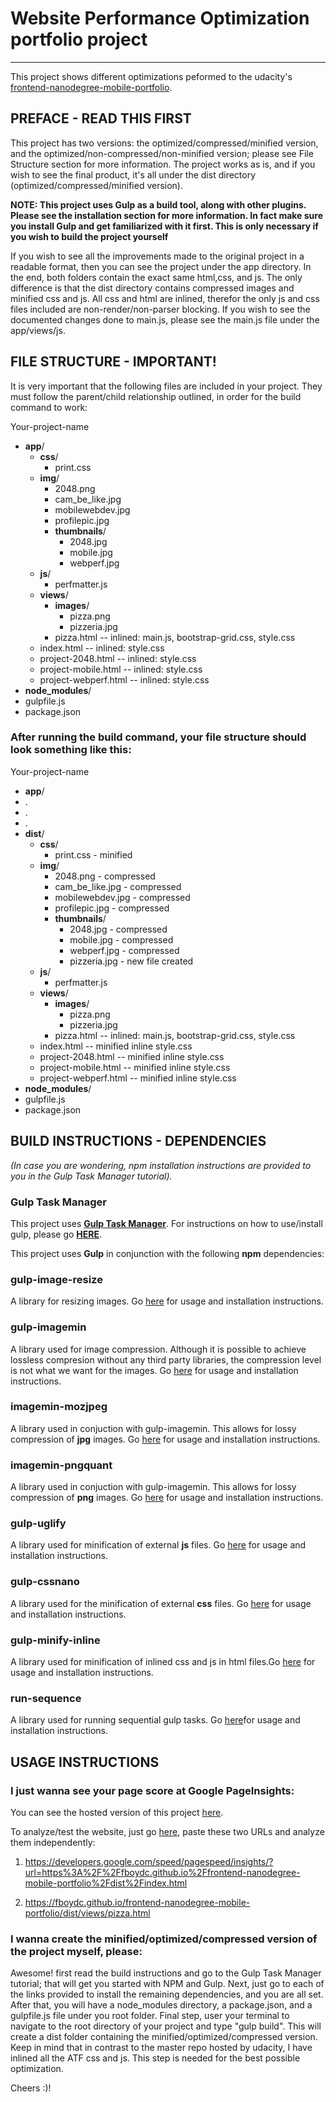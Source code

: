 # Website Performance Optimization portfolio project
----------------------------------------------------------

This project shows different optimizations peformed to the
udacity's [frontend-nanodegree-mobile-portfolio](https://github.com/udacity/frontend-nanodegree-mobile-portfolio).


## PREFACE - READ THIS FIRST
This project has two versions: the optimized/compressed/minified version, and the
optimized/non-compressed/non-minified version; please see File Structure section
for more information. The project works as is, and if you wish to see the final
product, it's all under the dist directory (optimized/compressed/minified version).

**NOTE: This project uses Gulp as a build tool, along with other plugins. Please
see the installation section for more information. In fact make sure you install
Gulp and get familiarized with it first. This is only necessary if you wish to build
the project yourself**

If you wish to see all the improvements made to the original project in a readable
format, then you can see the project under the app directory. In the end, both
folders contain the exact same html,css, and js. The only difference is that the
dist directory contains compressed images and minified css and js. All css and html
are inlined, therefor the only js and css files included are non-render/non-parser
blocking. If you wish to see the documented changes done to main.js, please see the
main.js file under the app/views/js.

## FILE STRUCTURE - IMPORTANT!
It is very important that the following files are included in your project.
They must follow the parent/child relationship outlined, in order for the
build command to work:

Your-project-name
- **app**/
  - **css**/
    - print.css
  - **img**/
	- 2048.png
	- cam_be_like.jpg
	- mobilewebdev.jpg
	- profilepic.jpg
    - **thumbnails**/
      - 2048.jpg
      - mobile.jpg
      - webperf.jpg
  - **js**/
	- perfmatter.js
  - **views**/
    - **images**/
      - pizza.png
	  - pizzeria.jpg
    - pizza.html -- inlined: main.js, bootstrap-grid.css, style.css
  - index.html -- inlined: style.css
  - project-2048.html -- inlined: style.css
  - project-mobile.html -- inlined: style.css
  - project-webperf.html -- inlined: style.css
- **node_modules**/
- gulpfile.js
- package.json


### After running the build command, your file structure should look something like this:

Your-project-name
- **app**/
- .
- .
- .
- **dist**/
  - **css**/
    - print.css - minified
  - **img**/
	- 2048.png - compressed
	- cam_be_like.jpg - compressed
	- mobilewebdev.jpg - compressed
	- profilepic.jpg - compressed
    - **thumbnails**/
      - 2048.jpg - compressed
      - mobile.jpg - compressed
      - webperf.jpg - compressed
      - pizzeria.jpg - new file created
  - **js**/
	- perfmatter.js
  - **views**/
    - **images**/
      - pizza.png
	  - pizzeria.jpg
    - pizza.html -- inlined: main.js, bootstrap-grid.css, style.css
  - index.html -- minified inline style.css
  - project-2048.html -- minified inline style.css
  - project-mobile.html -- minified inline style.css
  - project-webperf.html -- minified inline style.css
- **node_modules**/
- gulpfile.js
- package.json


## BUILD INSTRUCTIONS - DEPENDENCIES

*(In case you are wondering, npm installation instructions are provided to you in the Gulp Task Manager tutorial).*

### Gulp Task Manager
This project uses **[Gulp Task Manager](https://gulpjs.com/)**. For instructions on how to use/install gulp, please go **[HERE](https://css-tricks.com/gulp-for-beginners/)**.

This project uses **Gulp** in conjunction with the
following **npm** dependencies:


### gulp-image-resize
A library for resizing images. Go [here](https://www.npmjs.com/package/gulp-image-resize) for usage and installation instructions.


### gulp-imagemin
A library used for image compression. Although it is
possible to achieve lossless compresion without any third party libraries, the compression level is not what we want for the images. Go [here](https://www.npmjs.com/package/gulp-imagemin) for usage and installation instructions.

### imagemin-mozjpeg
A library used in conjuction with gulp-imagemin. This allows for lossy compression of **jpg** images.
Go [here](https://www.npmjs.com/package/imagemin-mozjpeg) for usage and installation instructions.

### imagemin-pngquant
A library used in conjuction with gulp-imagemin.
This allows for lossy compression of **png** images.
Go [here](https://www.npmjs.com/package/imagemin-pngquant) for usage and installation instructions.

### gulp-uglify
A library used for minification of external **js** files.
Go [here](https://www.npmjs.com/package/gulp-uglify) for usage and installation instructions.

### gulp-cssnano
A library used for the minification of external **css** files. Go [here](https://www.npmjs.com/package/gulp-cssnano) for usage and installation instructions.

### gulp-minify-inline
A library used for minification of inlined css and js
in html files.Go [here](https://www.npmjs.com/package/gulp-minify-inline) for usage and installation instructions.

### run-sequence
A library used for running sequential gulp tasks.
Go [here](https://www.npmjs.com/package/run-sequence)for usage and installation instructions.


## USAGE INSTRUCTIONS

### I just wanna see your page score at Google PageInsights:
You can see the hosted version of this project [here](https://fboydc.github.io/frontend-nanodegree-mobile-portfolio/dist/index.html).

To analyze/test the website, just go [here](https://developers.google.com/speed/pagespeed/insights/), paste
these two URLs and analyze them independently:

1. https://developers.google.com/speed/pagespeed/insights/?url=https%3A%2F%2Ffboydc.github.io%2Ffrontend-nanodegree-mobile-portfolio%2Fdist%2Findex.html

2. https://fboydc.github.io/frontend-nanodegree-mobile-portfolio/dist/views/pizza.html


### I wanna create the minified/optimized/compressed version of the project myself, please:
Awesome! first read the build instructions and go to the Gulp Task Manager tutorial; that will get
you started with NPM and Gulp. Next, just go to each of the links provided to install the
remaining dependencies, and you are all set. After that, you will have a node_modules directory,
a package.json, and a gulpfile.js file under you root folder. Final step, user your terminal
to navigate to the root directory of your project and type "gulp build". This will create a
dist folder containing the minified/optimized/compressed version. Keep in mind that in contrast
to the master repo hosted by udacity, I have inlined all the ATF css and js. This step is needed
for the best possible optimization.

Cheers :)!












